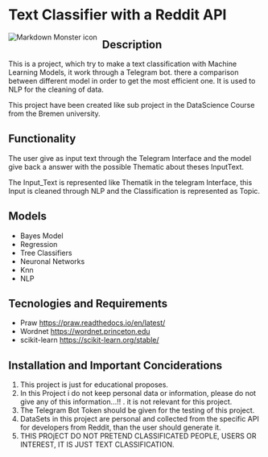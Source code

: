 
# Text Classifier with a Reddit API

<img src="https://live.staticflickr.com/video/50167558758/381ec53b37/1080p.mp4?s=eyJpIjo1MDE2NzU1ODc1OCwiZSI6MTU5NjA2Nzk4OSwicyI6ImI1MTI4Njc3YjMzNzAwYzFkOGQ4NTkyNjA4ODk1YmJlNzhjZjNlYTQiLCJ2IjoxfQ"
alt="Markdown Monster icon"
style="float: left; margin-right: 10px;" />


## Description
This is a project, which try to make a text classification with Machine Learning Models, it work through a Telegram bot. there a comparison between different model in order to get the most efficient one. It is used to NLP for the cleaning of data.

This project have been created like sub project in the DataScience Course from the Bremen university.

## Functionality
The user give as input text through the Telegram Interface and the model give back a answer with the possible Thematic about theses InputText.

The Input_Text is represented like Thematik in the telegram Interface, this Input is cleaned through NLP and the Classification is represented as Topic.


## Models
* Bayes Model
* Regression
* Tree Classifiers
* Neuronal Networks
* Knn
* NLP
## Tecnologies and Requirements 
* Praw https://praw.readthedocs.io/en/latest/
* Wordnet https://wordnet.princeton.edu
* scikit-learn https://scikit-learn.org/stable/

## Installation and Important Conciderations

1) This project is just for educational proposes. 
2) In this Project i do not keep personal data or information, please do not give any of this information...!! . it is not relevant for this project.
3) The Telegram Bot Token should be given for the testing of this project.
4) DataSets in this project are personal and collected from the specific API for developers from Reddit, than the user should generate it.
5) THIS PROjECT DO NOT PRETEND CLASSIFICATED PEOPLE, USERS OR INTEREST, IT IS JUST TEXT CLASSIFICATION.
